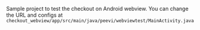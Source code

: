 Sample project to test the checkout on Android webview.
You can change the URL and configs at `checkout_webview/app/src/main/java/peevi/webviewtest/MainActivity.java`
